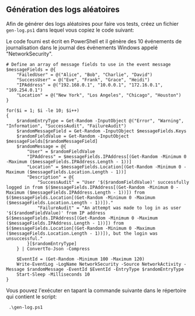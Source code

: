 ## Génération des logs aléatoires

Afin de générer des logs aléatoires pour faire vos tests, créez un fichier `gen-log.ps1` dans lequel vous copiez le code suivant: 

Le code fourni est écrit en PowerShell et il génère des 10 événements de journalisation dans le journal des événements Windows appelé "NetworkSecurity".

```
# Define an array of message fields to use in the event message
$messageFields = @{
    "FailedUser" = @("Alice", "Bob", "Charlie", "David")
    "SuccessUser" = @("Eve", "Frank", "Grace", "Heidi")
    "IPAddress" = @("192.168.0.1", "10.0.0.1", "172.16.0.1", "169.254.0.1")
    "Location" = @("New York", "Los Angeles", "Chicago", "Houston")
}

for($i = 1; $i -le 10; $i++)
{
    $randomEntryType = Get-Random -InputObject @("Error", "Warning", "Information", "SuccessAudit", "FailureAudit")
    $randomMessageField = Get-Random -InputObject $messageFields.Keys
    $randomFieldValue = Get-Random -InputObject $messageFields[$randomMessageField]
    $randomMessage = @{
        "User" = $randomFieldValue
        "IPAddress" = $messageFields.IPAddress[(Get-Random -Minimum 0 -Maximum ($messageFields.IPAddress.Length - 1))]
        "Location" = $messageFields.Location[(Get-Random -Minimum 0 -Maximum ($messageFields.Location.Length - 1))]
        "Description" = @{
            "SuccessAudit" = "User '$($randomFieldValue)' successfully logged in from $($messageFields.IPAddress[(Get-Random -Minimum 0 -Maximum ($messageFields.IPAddress.Length - 1))]) from $($messageFields.Location[(Get-Random -Minimum 0 -Maximum ($messageFields.Location.Length - 1))])."
            "FailureAudit" = "An attempt was made to log in as user '$($randomFieldValue)' from IP address $($messageFields.IPAddress[(Get-Random -Minimum 0 -Maximum ($messageFields.IPAddress.Length - 1))]) from $($messageFields.Location[(Get-Random -Minimum 0 -Maximum ($messageFields.Location.Length - 1))]), but the login was unsuccessful."
        }[$randomEntryType]
    } | ConvertTo-Json -Compress

    $EventId = (Get-Random -Minimum 100 -Maximum 120)
    Write-EventLog -LogName NetworkSecurity -Source NetworkActivity -Message $randomMessage -EventId $EventId -EntryType $randomEntryType
    Start-Sleep -Milliseconds 10
}

```

Vous pouvez l'exécuter en tapant la commande suivante dans le répertoire qui contient le script: 

```
 .\gen-log.ps1
```
